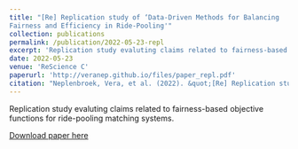 ```yaml
---
title: "[Re] Replication study of ‘Data-Driven Methods for Balancing
Fairness and Efficiency in Ride-Pooling'"
collection: publications
permalink: /publication/2022-05-23-repl
excerpt: 'Replication study evaluting claims related to fairness-based objective functions for ride-pooling matching systems.'
date: 2022-05-23
venue: 'ReScience C'
paperurl: 'http://veranep.github.io/files/paper_repl.pdf'
citation: "Neplenbroek, Vera, et al. (2022). &quot;[Re] Replication study of ‘Data-Driven Methods for Balancing Fairness and Efficiency in Ride-Pooling'.&quot; <i>ReScience C</i>. 1(1)."
---
```

Replication study evaluting claims related to fairness-based objective functions for ride-pooling matching systems.

[Download paper here](http://veran.github.io/files/paper_repl.pdf)
